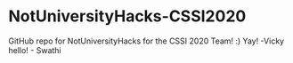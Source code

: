 # NotUniversityHacks-CSSI2020
GitHub repo for NotUniversityHacks for the CSSI 2020 Team! :)
Yay! -Vicky
hello! - Swathi
